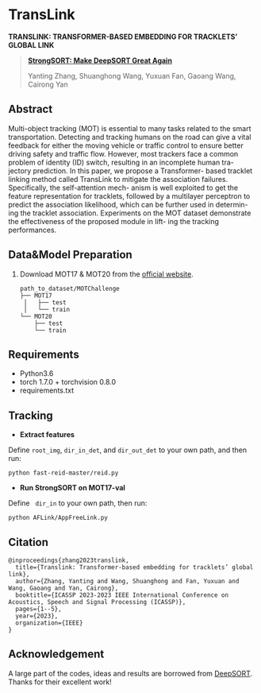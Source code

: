 # TransLink
**TRANSLINK: TRANSFORMER-BASED EMBEDDING FOR TRACKLETS’ GLOBAL LINK**

>**[StrongSORT: Make DeepSORT Great Again](https://ieeexplore.ieee.org/document/10097136)**
>
>Yanting Zhang, Shuanghong Wang, Yuxuan Fan, Gaoang Wang, Cairong Yan

## Abstract

Multi-object tracking (MOT) is essential to many tasks related to the smart transportation. Detecting and tracking humans on the road can give a vital feedback for either the moving vehicle or traffic control to ensure better driving safety and traffic flow. However, most trackers face a common problem of identity (ID) switch, resulting in an incomplete human tra- jectory prediction. In this paper, we propose a Transformer- based tracklet linking method called TransLink to mitigate the association failures. Specifically, the self-attention mech- anism is well exploited to get the feature representation for tracklets, followed by a multilayer perceptron to predict the association likelihood, which can be further used in determin- ing the tracklet association. Experiments on the MOT dataset demonstrate the effectiveness of the proposed module in lift- ing the tracking performances.


## Data&Model Preparation

1. Download MOT17 & MOT20 from the [official website](https://motchallenge.net/).

   ```
   path_to_dataset/MOTChallenge
   ├── MOT17
   	│   ├── test
   	│   └── train
   └── MOT20
       ├── test
       └── train
   ```

## Requirements

- Python3.6
- torch 1.7.0 + torchvision 0.8.0
- requirements.txt

## Tracking

- **Extract features**

Define `root_img`, `dir_in_det`, and `dir_out_det` to your own path, and then run:

  ```shell
  python fast-reid-master/reid.py
  ```

- **Run StrongSORT on MOT17-val**

Define ` dir_in` to your own path, then run:

  ```shell
  python AFLink/AppFreeLink.py
  ```

## Citation

```
@inproceedings{zhang2023translink,
  title={Translink: Transformer-based embedding for tracklets’ global link},
  author={Zhang, Yanting and Wang, Shuanghong and Fan, Yuxuan and Wang, Gaoang and Yan, Cairong},
  booktitle={ICASSP 2023-2023 IEEE International Conference on Acoustics, Speech and Signal Processing (ICASSP)},
  pages={1--5},
  year={2023},
  organization={IEEE}
}
```

## Acknowledgement

A large part of the codes, ideas and results are borrowed from [DeepSORT](https://github.com/dyhBUPT/StrongSORT). Thanks for their excellent work!
